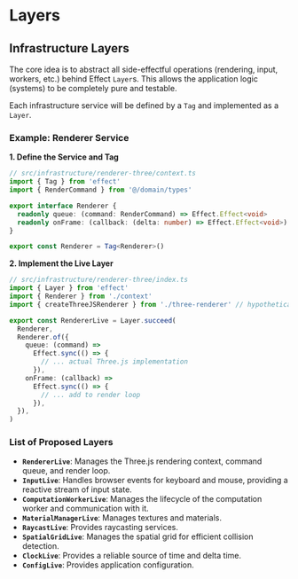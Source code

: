 # Layers

## Infrastructure Layers

The core idea is to abstract all side-effectful operations (rendering, input, workers, etc.) behind Effect `Layer`s. This allows the application logic (systems) to be completely pure and testable.

Each infrastructure service will be defined by a `Tag` and implemented as a `Layer`.

### Example: Renderer Service

**1. Define the Service and Tag**

```typescript
// src/infrastructure/renderer-three/context.ts
import { Tag } from 'effect'
import { RenderCommand } from '@/domain/types'

export interface Renderer {
  readonly queue: (command: RenderCommand) => Effect.Effect<void>
  readonly onFrame: (callback: (delta: number) => Effect.Effect<void>) => Effect.Effect<void>
}

export const Renderer = Tag<Renderer>()
```

**2. Implement the Live Layer**

```typescript
// src/infrastructure/renderer-three/index.ts
import { Layer } from 'effect'
import { Renderer } from './context'
import { createThreeJSRenderer } from './three-renderer' // hypothetical

export const RendererLive = Layer.succeed(
  Renderer,
  Renderer.of({
    queue: (command) =>
      Effect.sync(() => {
        // ... actual Three.js implementation
      }),
    onFrame: (callback) =>
      Effect.sync(() => {
        // ... add to render loop
      }),
  }),
)
```

### List of Proposed Layers

- **`RendererLive`**: Manages the Three.js rendering context, command queue, and render loop.
- **`InputLive`**: Handles browser events for keyboard and mouse, providing a reactive stream of input state.
- **`ComputationWorkerLive`**: Manages the lifecycle of the computation worker and communication with it.
- **`MaterialManagerLive`**: Manages textures and materials.
- **`RaycastLive`**: Provides raycasting services.
- **`SpatialGridLive`**: Manages the spatial grid for efficient collision detection.
- **`ClockLive`**: Provides a reliable source of time and delta time.
- **`ConfigLive`**: Provides application configuration.
